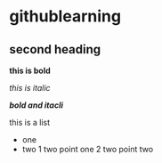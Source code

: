 # githublearning
## second heading
**this is bold**

*this is italic*

***bold and itacli***

this is a list
  - one
  - two
    1 two point one
    2 two point two
